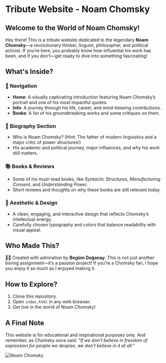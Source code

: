 # Tribute Website - Noam Chomsky

## Welcome to the World of Noam Chomsky!
Hey there! This is a tribute website dedicated to the legendary **Noam Chomsky**—a revolutionary thinker, linguist, philosopher, and political activist. If you’re here, you probably know how influential his work has been, and if you don’t—get ready to dive into something fascinating!

## What's Inside?
### 🚀 Navigation
- **Home**: A visually captivating introduction featuring Noam Chomsky’s portrait and one of his most impactful quotes.
- **Info**: A journey through his life, career, and mind-blowing contributions.
- **Books**: A list of his groundbreaking works and some critiques on them.

### 📖 Biography Section
- Who is Noam Chomsky? (Hint: The father of modern linguistics and a major critic of power structures!)
- His academic and political journey, major influences, and why his work still matters.

### 📚 Books & Reviews
- Some of his must-read books, like *Syntactic Structures*, *Manufacturing Consent*, and *Understanding Power*.
- Short reviews and thoughts on why these books are still relevant today.

### 🎨 Aesthetic & Design
- A clean, engaging, and interactive design that reflects Chomsky’s intellectual energy.
- Carefully chosen typography and colors that balance readability with visual appeal.

## Who Made This?
👩‍💻 Created with admiration by **Begüm Doğanay**. 
This is not just another boring assignment—it’s a passion project! If you’re a Chomsky fan, I hope you enjoy it as much as I enjoyed making it. 

## How to Explore?
1. Clone this repository.
2. Open `index.html` in any web browser.
3. Get lost in the world of Noam Chomsky!

## A Final Note
This website is for educational and inspirational purposes only. 
And remember, as Chomsky once said: 
*"If we don’t believe in freedom of expression for people we despise, we don’t believe in it at all."*

![Noam Chomsky](https://www.ithakiyayingrubu.com/dosyalar/2022/02/Noam-Chomsky.jpg)

